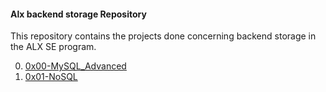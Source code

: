 #### Alx backend storage Repository

This repository contains the projects done concerning backend storage in the ALX SE program. 

0. [0x00-MySQL_Advanced](https://github.com/8srael/alx-backend-storage/tree/master/0x00-MySQL_Advanced)
1. [0x01-NoSQL](https://github.com/8srael/alx-backend-storage/tree/master/0x01-NoSQL)